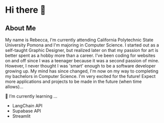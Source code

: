 # Hi there 👋

## About Me
My name is Rebecca, I'm currently attending California Polytechnic State University Pomona and I'm majoring in Computer Science. I started out as a self-taught Graphic Designer, but realized later on that my passion for art is better spent as a hobby more than a career. I've been coding for websites on and off since I was a teenager because it was a second passion of mine. However, I never thought I was 'smart' enough to be a software developer growing up. My mind has since changed, I'm now on my way to completing my bachelors in Computer Science. I'm very excited for the future! Expect more applications and projects to be made in the future (when time allows)...

🌱 I’m currently learning ...
- LangChain API
- Supabase API
- Streamlit


<!--
**Rebeccals/Rebeccals** is a ✨ _special_ ✨ repository because its `README.md` (this file) appears on your GitHub profile.

Here are some ideas to get you started:

- 🔭 I’m currently working on ...
- 🌱 I’m currently learning ...
- 👯 I’m looking to collaborate on ...
- 🤔 I’m looking for help with ...
- 💬 Ask me about ...
- 📫 How to reach me: ...
- 😄 Pronouns: ...
- ⚡ Fun fact: ...
-->
